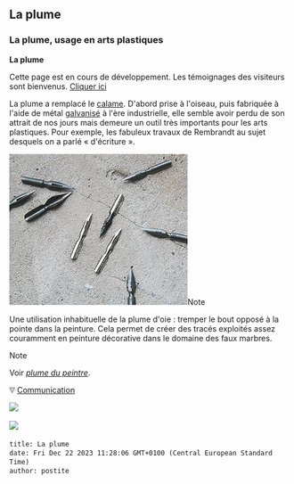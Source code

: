 ## La plume
### La plume, usage en arts plastiques
 **La plume**  

Cette page est en cours de développement. Les témoignages des visiteurs sont bienvenus. [Cliquer ici](ecrire.html)

La plume a remplacé le [calame](calame.html). D'abord prise à l'oiseau, puis fabriquée à l'aide de métal [galvanisé](galvaniser.html) à l'ère industrielle, elle semble avoir perdu de son attrait de nos jours mais demeure un outil très importants pour les arts plastiques. Pour exemple, les fabuleux travaux de Rembrandt au sujet desquels on a parlé « d'écriture ».

![](images/plumes1.jpg)Note

Une utilisation inhabituelle de la plume d'oie : tremper le bout opposé à la pointe dans la peinture. Cela permet de créer des tracés exploités assez couramment en peinture décorative dans le domaine des faux marbres.

Note

Voir [_plume du peintre_](pinceaux.html#plumedupeintre).



![](images/flechebas.gif) [Communication](http://www.artrealite.com/annonceurs.htm) 

[![](https://cbonvin.fr/sites/regie.artrealite.com/visuels/campagne1.png)](index-2.html#20131014)

![](https://cbonvin.fr/sites/regie.artrealite.com/visuels/campagne2.png)
```
title: La plume
date: Fri Dec 22 2023 11:28:06 GMT+0100 (Central European Standard Time)
author: postite
```
